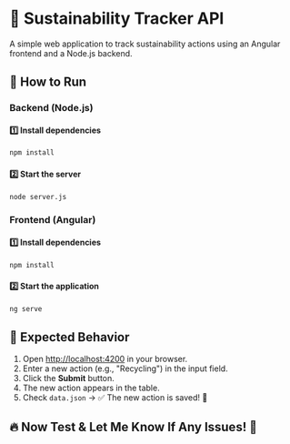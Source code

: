 # 🌱 Sustainability Tracker API

A simple web application to track sustainability actions using an Angular frontend and a Node.js backend.  

## 🚀 How to Run  

### Backend (Node.js)  

#### 1️⃣ Install dependencies  
```sh
npm install
```  

#### 2️⃣ Start the server  
```sh
node server.js
```  

### Frontend (Angular)  

#### 1️⃣ Install dependencies  
```sh
npm install
```  

#### 2️⃣ Start the application  
```sh
ng serve
```  

## 🎯 Expected Behavior  

1. Open [http://localhost:4200](http://localhost:4200) in your browser.  
2. Enter a new action (e.g., "Recycling") in the input field.  
3. Click the **Submit** button.  
4. The new action appears in the table.  
5. Check `data.json` → ✅ The new action is saved! 🎉  

## 🔥 Now Test & Let Me Know If Any Issues! 🚀  
